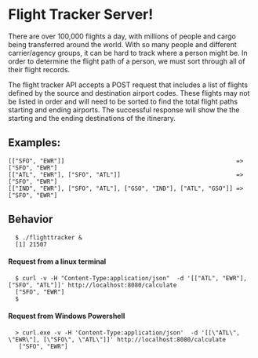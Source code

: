 # Flight Tracker Server!
There are over 100,000 flights a day, with millions of people and cargo being transferred around the world. With so many people and different carrier/agency groups, it can be hard to track where a person might be. In order to determine the flight path of a person, we must sort through all of their flight records.

 The flight tracker API accepts a POST request that includes a list of flights defined by the source and destination airport codes. These flights may not be listed in order and will need to be sorted to find the total flight paths starting and ending airports. The successful response will show the the starting and the ending destinations of the itinerary. 
## Examples:
```
[["SFO", "EWR"]]                                                 => ["SFO", "EWR"]
[["ATL", "EWR"], ["SFO", "ATL"]]                                 => ["SFO", "EWR"]
[["IND", "EWR"], ["SFO", "ATL"], ["GSO", "IND"], ["ATL", "GSO"]] => ["SFO", "EWR"]
```

## Behavior
```
  $ ./flighttracker &
  [1] 21507
```
  #### Request from a linux terminal 
```
  $ curl -v -H "Content-Type:application/json"  -d '[["ATL", "EWR"], ["SFO", "ATL"]]' http://localhost:8080/calculate
  ["SFO", "EWR"]
  $
```
  #### Request from Windows Powershell
```
  > curl.exe -v -H 'Content-Type:application/json'  -d '[[\"ATL\", \"EWR\"], [\"SFO\", \"ATL\"]]' http://localhost:8080/calculate
   ["SFO", "EWR"]
```


